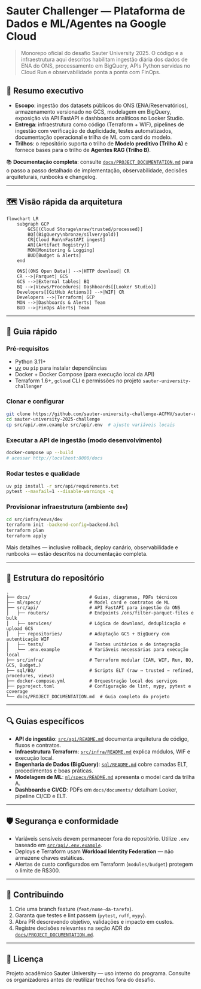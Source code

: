 # Sauter Challenger — Plataforma de Dados e ML/Agentes na Google Cloud

> Monorepo oficial do desafio Sauter University 2025. O código e a infraestrutura aqui descritos habilitam ingestão diária dos dados de ENA do ONS, processamento em BigQuery, APIs Python servidas no Cloud Run e observabilidade ponta a ponta com FinOps.

## 📌 Resumo executivo
- **Escopo**: ingestão dos datasets públicos do ONS (ENA/Reservatórios), armazenamento versionado no GCS, modelagem em BigQuery, exposição via API FastAPI e dashboards analíticos no Looker Studio.
- **Entrega**: infraestrutura como código (Terraform + WIF), pipelines de ingestão com verificação de duplicidade, testes automatizados, documentação operacional e trilha de ML com card do modelo.
- **Trilhos**: o repositório suporta o trilho de **Modelo preditivo (Trilho A)** e fornece bases para o trilho de **Agentes RAG (Trilho B)**.

📚 **Documentação completa**: consulte [`docs/PROJECT_DOCUMENTATION.md`](docs/PROJECT_DOCUMENTATION.md) para o passo a passo detalhado de implementação, observabilidade, decisões arquiteturais, runbooks e changelog.

---

## 🗺️ Visão rápida da arquitetura

```mermaid
flowchart LR
    subgraph GCP
        GCS[(Cloud Storage\nraw/trusted/processed)]
        BQ[(BigQuery\nbronze/silver/gold)]
        CR[Cloud Run\nFastAPI ingest]
        AR[(Artifact Registry)]
        MON[Monitoring & Logging]
        BUD[Budget & Alerts]
    end

    ONS[(ONS Open Data)] -->|HTTP download| CR
    CR -->|Parquet| GCS
    GCS -->|External tables| BQ
    BQ -->|Views/Procedures| Dashboards[[Looker Studio]]
    Developers[[GitHub Actions]] -->|WIF| CR
    Developers -->|Terraform| GCP
    MON -->|Dashboards & Alerts| Team
    BUD -->|FinOps Alerts| Team
```

---

## 🚀 Guia rápido

### Pré-requisitos
- Python 3.11+
- [uv](https://github.com/astral-sh/uv) ou `pip` para instalar dependências
- Docker + Docker Compose (para execução local da API)
- Terraform 1.6+, `gcloud` CLI e permissões no projeto `sauter-university-challenger`

### Clonar e configurar
```bash
git clone https://github.com/sauter-university-challenge-ACFMV/sauter-university-2025-challenge.git
cd sauter-university-2025-challenge
cp src/api/.env.example src/api/.env  # ajuste variáveis locais
```

### Executar a API de ingestão (modo desenvolvimento)
```bash
docker-compose up --build
# acessar http://localhost:8000/docs
```

### Rodar testes e qualidade
```bash
uv pip install -r src/api/requirements.txt
pytest --maxfail=1 --disable-warnings -q
```

### Provisionar infraestrutura (ambiente `dev`)
```bash
cd src/infra/envs/dev
terraform init -backend-config=backend.hcl
terraform plan
terraform apply
```

Mais detalhes — inclusive rollback, deploy canário, observabilidade e runbooks — estão descritos na documentação completa.

---

## 🧱 Estrutura do repositório

```text
.
├── docs/                      # Guias, diagramas, PDFs técnicos
├── ml/specs/                  # Model card e contratos de ML
├── src/api/                   # API FastAPI para ingestão da ONS
│   ├── routers/               # Endpoints /ons/filter-parquet-files e bulk
│   ├── services/              # Lógica de download, deduplicação e upload GCS
│   ├── repositories/          # Adaptação GCS + BigQuery com autenticação WIF
│   ├── tests/                 # Testes unitários e de integração
│   └── .env.example           # Variáveis necessárias para execução local
├── src/infra/                 # Terraform modular (IAM, WIF, Run, BQ, GCS, Budget…)
├── sql/BQ/                    # Scripts ELT (raw → trusted → refined, procedures, views)
├── docker-compose.yml         # Orquestração local dos serviços
├── pyproject.toml             # Configuração de lint, mypy, pytest e coverage
└── docs/PROJECT_DOCUMENTATION.md  # Guia completo do projeto
```

---

## 🔍 Guias específicos
- **API de ingestão**: [`src/api/README.md`](src/api/README.md) documenta arquitetura de código, fluxos e contratos.
- **Infraestrutura Terraform**: [`src/infra/README.md`](src/infra/README.md) explica módulos, WIF e execução local.
- **Engenharia de Dados (BigQuery)**: [`sql/README.md`](sql/README.md) cobre camadas ELT, procedimentos e boas práticas.
- **Modelagem de ML**: [`ml/specs/README.md`](ml/specs/README.md) apresenta o model card da trilha A.
- **Dashboards e CI/CD**: PDFs em `docs/documents/` detalham Looker, pipeline CI/CD e ELT.

---

## 🛡️ Segurança e conformidade
- Variáveis sensíveis devem permanecer fora do repositório. Utilize `.env` baseado em [`src/api/.env.example`](src/api/.env.example).
- Deploys e Terraform usam **Workload Identity Federation** — não armazene chaves estáticas.
- Alertas de custo configurados em Terraform (`modules/budget`) protegem o limite de R$300.

---

## 🤝 Contribuindo
1. Crie uma branch feature (`feat/nome-da-tarefa`).
2. Garanta que testes e lint passem (`pytest`, `ruff`, `mypy`).
3. Abra PR descrevendo objetivo, validações e impacto em custos.
4. Registre decisões relevantes na seção ADR do [`docs/PROJECT_DOCUMENTATION.md`](docs/PROJECT_DOCUMENTATION.md).

---

## 📄 Licença
Projeto acadêmico Sauter University — uso interno do programa. Consulte os organizadores antes de reutilizar trechos fora do desafio.
